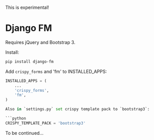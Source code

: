 This is experimental!

Django FM
=========

Requires jQuery and Bootstrap 3.

Install:

```bash
pip install django-fm
```

Add `crispy_forms` and 'fm' to INSTALLED_APPS:

```python
INSTALLED_APPS = (
    ...
    'crispy_forms',
    'fm',
)

Also in `settings.py` set crispy template pack to `bootstrap3`:

```python
CRISPY_TEMPLATE_PACK = 'bootstrap3'
```

To be continued...